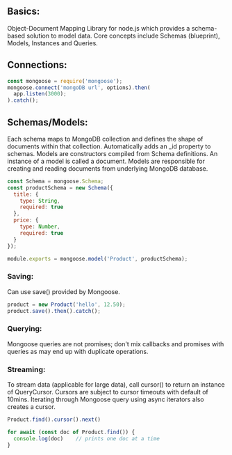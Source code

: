 ## Basics:
Object-Document Mapping Library for node.js which provides a schema-based solution to model data. Core concepts include Schemas (blueprint), Models, Instances and Queries.

## Connections:
```javascript
const mongoose = require('mongoose');
mongoose.connect('mongoDB url', options).then(
  app.listen(3000);
).catch();
```

## Schemas/Models:
Each schema maps to MongoDB collection and defines the shape of documents within that collection. Automatically adds an \_id property to schemas. Models are constructors compiled from Schema definitions. An instance of a model is called a document. Models are responsible for creating and reading documents from underlying MongoDB database. 

```javascript
const Schema = mongoose.Schema;
const productSchema = new Schema({
  title: {
    type: String,
    required: true
  },
  price: {
    type: Number,
    required: true
  }
});

module.exports = mongoose.model('Product', productSchema);
```

### Saving: 
Can use save() provided by Mongoose.
```javascript
product = new Product('hello', 12.50);
product.save().then().catch();  
```

### Querying:
Mongoose queries are not promises; don't mix callbacks and promises with queries as may end up with duplicate operations. 

### Streaming:
To stream data (applicable for large data), call cursor() to return an instance of QueryCursor. Cursors are subject to cursor timeouts with default of 10mins. Iterating through Mongoose query using async iterators also creates a cursor.

```javascript
Product.find().cursor().next()

for await (const doc of Product.find()) {
  console.log(doc)    // prints one doc at a time
}
```
